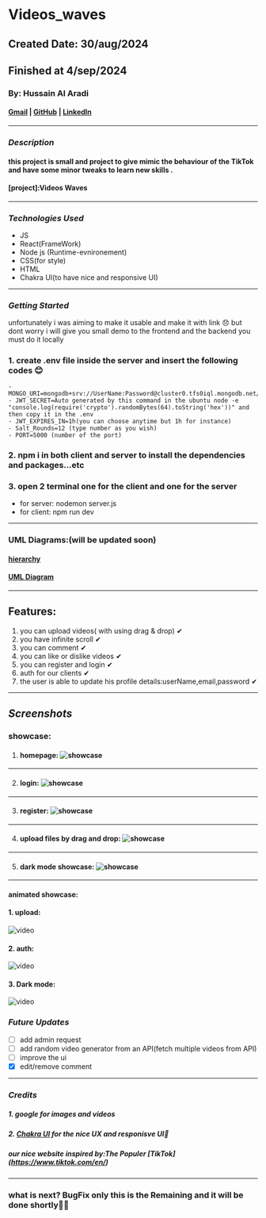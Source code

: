 # Videos_waves

## Created Date: 30/aug/2024

## Finished at 4/sep/2024

### By: Hussain Al Aradi

#### [Gmail](hussainaradi.ha@gmail.com) | [GitHub](https://github.com/HussainALAradi5) | [LinkedIn](https://www.linkedin.com/in/hussainalaradi/)

---

### **_Description_**

#### this project is small and project to give mimic the behaviour of the TikTok and have some minor tweaks to learn new skills .

#### [project]:Videos Waves

---

### **_Technologies Used_**

- JS
- React(FrameWork)
- Node js (Runtime-evnironement)
- CSS(for style)
- HTML
- Chakra UI(to have nice and responsive UI)

---

### **_Getting Started_**

unfortunately i was aiming to make it usable and make it with link 😞 but dont worry i will give you small demo to the frontend and the backend you must do it locally

#####

### 1. create .env file inside the server and insert the following codes 😊

```
- MONGO_URI=mongodb+srv://UserName:Password@cluster0.tfs0iql.mongodb.net/videos_waves
- JWT_SECRET=Auto generated by this command in the ubuntu node -e "console.log(require('crypto').randomBytes(64).toString('hex'))" and then copy it in the .env
- JWT_EXPIRES_IN=1h(you can choose anytime but 1h for instance)
- Salt_Rounds=12 (type number as you wish)
- PORT=5000 (number of the port)
```

### 2. npm i in both client and server to install the dependencies and packages...etc

### 3. open 2 terminal one for the client and one for the server

- for server: nodemon server.js
- for client: npm run dev

---

### UML Diagrams:(will be updated soon)

#### [hierarchy](./images/Videos_Waves%20-Hierarchy_Diagram.drawio.png)

#### [UML Diagram](<./images/Videos_Waves%20-UML_Diagram.drawio%20(1).png>)

---

## Features:

1. you can upload videos( with using drag & drop) ✔
2. you have infinite scroll ✔
3. you can comment ✔
4. you can like or dislike videos ✔
5. you can register and login ✔
6. auth for our clients ✔
7. the user is able to update his profile details:userName,email,password ✔

---

## **_Screenshots_**

### showcase:

1. #### homepage: ![showcase](./images/homePage.png)

---

2. #### login: ![showcase](./images/login.png)

---

3. #### register: ![showcase](./images/regsiter.png)

---

4. #### upload files by drag and drop: ![showcase](./images/upload.png)

---

5. #### dark mode showcase: ![showcase](./images/Dark%20mode.png)

---

#### animated showcase:

#### 1. upload:

![video](./images/upload.gif)

#### 2. auth:

![video](./images/auth.gif)

#### 3. Dark mode:

![video](./images/darkMode.gif)

### **_Future Updates_**

- [ ] add admin request
- [ ] add random video generator from an API(fetch multiple videos from API)
- [ ] improve the ui
- [x] edit/remove comment

---

### **_Credits_**

##### 1. google for images and videos

##### 2. [Chakra UI](https://v2.chakra-ui.com/) for the nice UX and responisve UI🌊

##### our nice website inspired by:The Populer [TikTok] (https://www.tiktok.com/en/)

---

### what is next? BugFix only this is the Remaining and it will be done shortly🧙‍♂️
